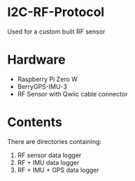 # I2C-RF-Protocol
Used for a custom built RF sensor

# Hardware
- Raspberry Pi Zero W
- BerryGPS-IMU-3
- RF Sensor with Qwiic cable connector

# Contents
There are directories containing: 
1. RF sensor data logger 
2. RF + IMU data logger
3. RF + IMU + GPS data logger
